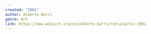```yaml
---
created: "1961"
author: Alberto Burri
genre: Art
link: https://www.wikiart.org/en/alberto-burri/red-plastic-1961
---
```

